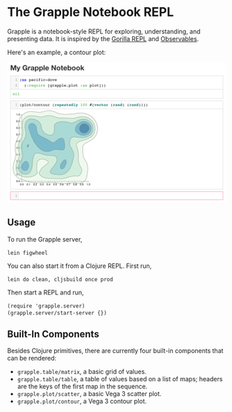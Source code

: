 # The Grapple Notebook REPL

Grapple is a notebook-style REPL for exploring, understanding, and presenting data. It is inspired by the [Gorilla REPL](https://github.com/JonyEpsilon/gorilla-repl) and [Observables](http://observablehq.com/).

Here's an example, a contour plot:

![Contour plot](https://raw.githubusercontent.com/exupero/grapple/master/screenshots/contour-plot.png)

## Usage

To run the Grapple server,

```
lein figwheel
```

You can also start it from a Clojure REPL. First run,

```
lein do clean, cljsbuild once prod
```

Then start a REPL and run,

```
(require 'grapple.server)
(grapple.server/start-server {})
```

## Built-In Components

Besides Clojure primitives, there are currently four built-in components that can be rendered:

- `grapple.table/matrix`, a basic grid of values.
- `grapple.table/table`, a table of values based on a list of maps; headers are the keys of the first map in the sequence.
- `grapple.plot/scatter`, a basic Vega 3 scatter plot.
- `grapple.plot/contour`, a Vega 3 contour plot.
